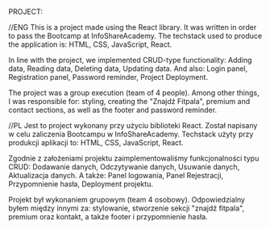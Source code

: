 PROJECT:

//ENG
This is a project made using the React library. It was written in order to pass the Bootcamp at InfoShareAcademy.
The techstack used to produce the application is: HTML, CSS, JavaScript, React.

In line with the project, we implemented CRUD-type functionality:
Adding data,
Reading data,
Deleting data,
Updating data.
And also:
Login panel,
Registration panel,
Password reminder,
Project Deployment.

The project was a group execution (team of 4 people).
Among other things, I was responsible for:
styling, creating the "Znajdź Fitpala", premium and contact sections, as well as the footer and password reminder.

//PL
Jest to project wykonany przy użyciu biblioteki React. Został napisany w celu zaliczenia Bootcampu w InfoShareAcademy.
Techstack użyty przy produkcji aplikacji to: HTML, CSS, JavaScript, React.

Zgodnie z założeniami projektu zaimplementowaliśmy funkcjonalności typu CRUD:
Dodawanie danych,
Odczytywanie danych,
Usuwanie danych,
Aktualizacja danych.
A także:
Panel logowania,
Panel Rejestracji,
Przypomnienie hasła,
Deployment projektu.

Projekt był wykonaniem grupowym (team 4 osobowy).
Odpowiedzialny byłem między innymi za:
stylowanie, stworzenie sekcji "znajdź fitpala", premium oraz kontakt, a także footer i przypomnienie hasła.
